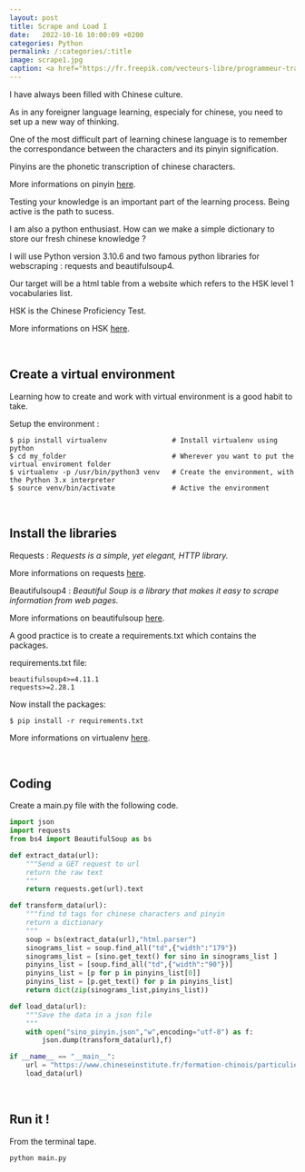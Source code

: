 ```yaml
---
layout: post
title: Scrape and Load I
date:   2022-10-16 10:00:09 +0200
categories: Python
permalink: /:categories/:title
image: scrape1.jpg
caption: <a href="https://fr.freepik.com/vecteurs-libre/programmeur-travaillant-code-developpement-web-ingenieur-programmation-python-php-java-script-ordinateur_14723889.htm#query=python&position=9&from_view=search&track=sph">Image by svstudioart</a> on Freepik
---
```

I have always been filled with Chinese culture.

As in any foreigner language learning, especialy for chinese, you need to set up a new way of thinking.

One of the most difficult part of learning chinese language is to remember the correspondance between the characters and its pinyin signification.

Pinyins are the phonetic transcription of chinese characters.

More informations on pinyin [here](https://en.wikipedia.org/wiki/Pinyin).

Testing your knowledge is an important part of the learning process.
Being active is the path to sucess.

I am also a python enthusiast.
How can we make a simple dictionary to store our fresh chinese knowledge ?

I will use Python version 3.10.6 and two famous python libraries for webscraping : requests and beautifulsoup4.

Our target will be a html table from a website which refers to the HSK level 1 vocabularies list.

HSK is the Chinese Proficiency Test.

More informations on HSK [here](https://en.wikipedia.org/wiki/Hanyu_Shuiping_Kaoshi).

<br>

## Create a virtual environment

Learning how to create and work with virtual environment is a good habit to take. 

Setup the environment :

    $ pip install virtualenv                # Install virtualenv using python 
    $ cd my_folder                          # Wherever you want to put the virtual enviroment folder
    $ virtualenv -p /usr/bin/python3 venv   # Create the environment, with the Python 3.x interpreter
    $ source venv/bin/activate              # Active the environment

<br>

## Install the libraries

Requests : *Requests is a simple, yet elegant, HTTP library.*

More informations on requests [here](https://pypi.org/project/requests/).

Beautifulsoup4 : *Beautiful Soup is a library that makes it easy to scrape information from web pages.*

More informations on beautifulsoup [here](https://pypi.org/project/beautifulsoup4/).

A good practice is to create a requirements.txt which contains the packages.

requirements.txt file:

    beautifulsoup4>=4.11.1
    requests>=2.28.1


Now install the packages:

    $ pip install -r requirements.txt

More informations on virtualenv [here](http://docs.python-guide.org/en/latest/dev/virtualenvs/).

<br>

## Coding

Create a main.py file with the following code.

```python
import json
import requests
from bs4 import BeautifulSoup as bs

def extract_data(url):
    """Send a GET request to url
    return the raw text
    """
    return requests.get(url).text

def transform_data(url):
    """find td tags for chinese characters and pinyin
    return a dictionary 
    """
    soup = bs(extract_data(url),"html.parser")
    sinograms_list = soup.find_all("td",{"width":"179"})
    sinograms_list = [sino.get_text() for sino in sinograms_list ]
    pinyins_list = [soup.find_all("td",{"width":"90"})]
    pinyins_list = [p for p in pinyins_list[0]]
    pinyins_list = [p.get_text() for p in pinyins_list]
    return dict(zip(sinograms_list,pinyins_list))

def load_data(url):
    """Save the data in a json file
    """
    with open("sino_pinyin.json","w",encoding="utf-8") as f:
        json.dump(transform_data(url),f)

if __name__ == "__main__":
    url = "https://www.chineseinstitute.fr/formation-chinois/particuliers/cours-de-chinois-adultes/preparation-hsk-bct/hsk-test-de-niveau-de-chinois/hsk-niveau-1/hsk-1-vocabulaire-a-connaitre"
    load_data(url)
```

<br>

## Run it !

From the terminal tape.

```sh
python main.py
```